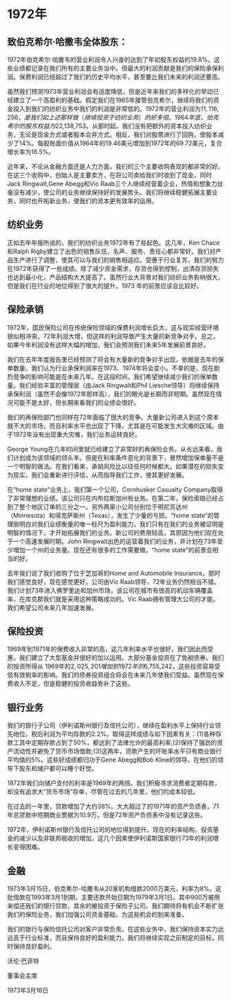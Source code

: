 # 1972年

## **致伯克希尔·哈撒韦全体股东：**

1972年伯克希尔·哈撒韦的营业利润令人兴奋的达到了年初股东权益的19.8%。这些业绩都记录在我们所有的主要业务当中。但最大的利润贡献是我们的保险承保利润。保费利润已经超过了我们的历史平均水平，甚至要比我们未来的利润还要高。

虽然我们预测1973年营业利润会有适度降低，但是近年来我们的多样化的举动已经建立了一个高盈利的基础。假定我们在1965年接管伯克希尔，继续将我们的资金投入到我们的纺织业务中我们的利润是非常低的。1972年的营业利润为$11,116,256，是我们如上述那样做（继续投资于纺织业务）的好多倍。1964年底，伯克希尔的股东权益为$22,138,753。从那时起，我们没有把额外的资本投入纺织业务，无论是现金方式或者股本合并方式。相反，我们对股票进行了回购，使股本减少了14%。每股账面价值从1964年的19.46美元增加到1972年的69.72美元，复合增长率为16.5%。

近年来，不论从金融方面还是人力方面，我们的三个主要收购表现的都非常的好。在这三个收购中，创始人是主要卖方，在将公司卖给我们时收到了现金，同时Jack Ringwalt,Gene Abegg和Vic Raab三个人继续经营着企业，热情和想象力丝毫没有减少，使公司的业务继续保持好的发展势头。我们将继续稳健拓展主要业务，同时也开拓新业务，使我们的资本更有效率的运用。

## 纺织业务

正如去年年报所说的，我们的纺织业务1972年有了些起色。这几年，Ken Chace和Ralph Rigby建立了出色的销售队伍，名声、服务、责任心都非常好。我们对产品生产进行了调整，使其可以与我们的销售相适应。受惠于行业复苏，我们的努力在1972年获得了一些成绩。除了减少资金需求，存货也得到控制，出清存货损失也达到最小化，产品结构大大提高了。虽然行业大背景对我们纺织业务影响很大，但是我们在行业的地位得到了很大的提升。1973 年的前景应该会比较好。

## 保险承销

1972年，国民保险公司在传统保险领域的保费利润增长巨大，这与现实经营环境貌似相冲突。72年利润大增，但这样的利润导致产生大量的新竞争对手。总之，如果今年利润没有这样大幅的增加，我们会预测我们未来5年发展前景良好。

我们在去年年度报告里已经预测了将会有大量新的竞争对手出现，依据是去年的保单数量。我们认为行业承保利润率在1973、1974年将会变小。不幸的是，现在剧烈竞争的影响可能是在未来几年。在这段时间，我们希望继续减少我们的保单数量。我们经验丰富的管理层（由Jack Ringwalt和Phil Liesche领导）将继续保持承保利润（虽然不会像1972年那样高），我们的眼光是长期而非短期。虽然现在情况可能不是太好，但长期来看我们的业绩会很好。

我们的再保险部门也同样在72年面临了很大的竞争。大量新公司进入到这个原本就不大的市场，而且利率水平也出现了下降，尤其是在可能发生大灾难的区域。由于1972年没有出现重大灾难，我们业务运转良好。

George Young在几年时间里就已经建立了非常好的再保险业务。从长远来看，我们计划成为该领域的领头羊。但是在利率条件恶化的背景下，冒然增加保单量不是一个明智的做法。在我们看来，承销风险比以往任何时候都大。如果潜在的损失变为现实，我们会重新进行评估，从而指导我们工作，使其更好发展。

在“home state”业务上，我们第一个公司，Cornhusker Casualty Company取得了非常理想的业绩。该公司只在内布拉斯加州有业务。在第二年，保险索赔已经占到了整个地区订单的三分之一。另外两家小公司分别位于明尼苏达州（Minnesota）和得克萨斯州（Texas），发生了少量的亏损。“home state”的管理层明白对我们业绩衡量的唯一标尺为盈利能力，我们只有在我们的业务被证明是明智的情况下，才开始拓展我们的业务。新公司的费用较高，其原因为他们现在处于一个高速发展时期。John Ringwalt出色的运营着我们的业务，并计划在73年至少增加一个州的业务量。现在还有很多的工作需要做。“home state”的前景会相当的好。

去年我们说了我们收购了位于芝加哥的Home and Automobile Insurance。那时我们感觉良好，现在感觉更好。公司由Vic Raab领导，72年业务仍然相当不错。我们计划73年进入佛罗里达和加州市场，该公司在城市有很高的机动车辆覆盖率，在库克郡我们就是采用这种策略成功的。Vic Raab拥有管理大公司的才能。我们希望公司未来几年加速发展。

## 保险投资

1969年到1971年的保费收入非常的高，这几年利率水平也很好，我们因此而受惠。我们建立了大型基金并很好的加以运用。大部分基金投资在了免税债券。我们的投资所得从 1969年的$2,025,201增加到1972年的$6,755,242，这些投资容易受低有效税率的影响。我们的债券投资组合将会在未来几年使我们受益。虽然现在保费收入不足，但是稳健的投资收益弥补了这些。

## 银行业务

我们的银行子公司（伊利诺斯州银行及信托公司），继续在盈利水平上保持行业领先地位，税后利润为平均存款的2.2%。取得这样成绩与如下因素有关：(1)各种存款工具中定期存款占到了50%，都达到了法律允许的最高利率;(2)保持了强劲的资产流动性并避免了货币市场借款;(3)这两年，贷款产生的坏账率水平只有商业银行平均值的5%。这些好成绩都归功于Gene Abegg和Bob Kline的领导。在他们的领导下股东和储户都可以睡个好觉。

1972年我们向储户支付的利率是1969年的两倍。我们积极寻求消费者定期存款，却没有追求大“货币市场”存单，尽管在过去的几年里，他们的成本较低。

在过去的一年里，贷款增加了大约38%。大大超过了的1971年的资产负债表，71年总贷款中短期商业票据为10.9万，但是72年资产负债表中没有记录这些。

1972年，伊利诺斯州银行及信托公司的地位得到提升。现在的利率结构，投资基金的减少以及非联邦税收的增加，这几个因素使伊利诺斯国家银行73年的利润增长变得困难。

## 金融

1973年3月15日，伯克希尔-哈撒韦从20家机构借款2000万美元，利率为8%。这批借款在1993年3月1到期，主要还款开始日期为1979年3月1日。其中900万被用来偿还我们的银行贷款，其余的被投资于保险子公司。我们期待将有机会不断扩张我们的保险业务，我们加强公司资金基础，为这些机会的到来准备。

我们的银行与保险信托公司对客户非常负责。在这些业务中，我们保持资本实力远远高于行业标准，而且保持良好的盈利能力。我们将继续实现之前制定的目标，同时保持良好盈利。



沃伦·巴菲特

董事会主席

1973年3月16日
